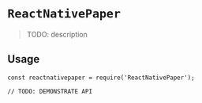 # `ReactNativePaper`

> TODO: description

## Usage

```
const reactnativepaper = require('ReactNativePaper');

// TODO: DEMONSTRATE API
```
